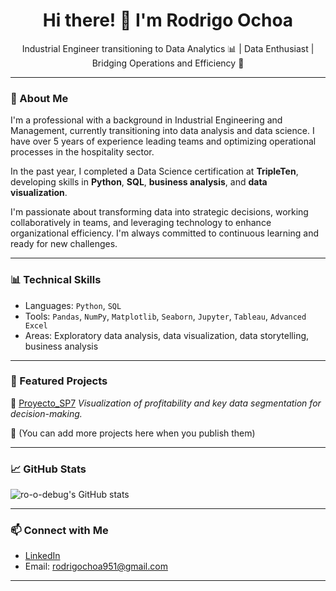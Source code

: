 <h1 align="center">Hi there! 👋 I'm Rodrigo Ochoa</h1>

<p align="center">
  Industrial Engineer transitioning to Data Analytics 📊 | Data Enthusiast | Bridging Operations and Efficiency 🧠
</p>

---

### 💼 About Me

I'm a professional with a background in Industrial Engineering and Management, currently transitioning into data analysis and data science. I have over 5 years of experience leading teams and optimizing operational processes in the hospitality sector.

In the past year, I completed a Data Science certification at **TripleTen**, developing skills in **Python**, **SQL**, **business analysis**, and **data visualization**.

I'm passionate about transforming data into strategic decisions, working collaboratively in teams, and leveraging technology to enhance organizational efficiency. I'm always committed to continuous learning and ready for new challenges.

---

### 📊 Technical Skills

- Languages: `Python`, `SQL`
- Tools: `Pandas`, `NumPy`, `Matplotlib`, `Seaborn`, `Jupyter`, `Tableau`, `Advanced Excel`
- Areas: Exploratory data analysis, data visualization, data storytelling, business analysis

---

### 📂 Featured Projects

🔹 [Proyecto_SP7](https://github.com/ro-o-debug/Proyecto_SP7)
_Visualization of profitability and key data segmentation for decision-making._

🔹 (You can add more projects here when you publish them)

---

### 📈 GitHub Stats

![ro-o-debug's GitHub stats](https://github-readme-stats.vercel.app/api?username=ro-o-debug&show_icons=true&theme=tokyonight)

---

### 📫 Connect with Me

- [LinkedIn](https://www.linkedin.com/in/rodrigo-ochoa95/)
- Email: rodrigochoa951@gmail.com

---

